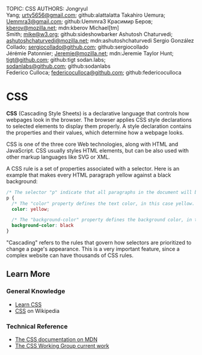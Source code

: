 TOPIC: CSS
AUTHORS: Jongryul Yang; urty5656@gmail.com; github:alattalatta
         Takahiro Uemura; Uemmra3@gmail.com; github:Uemmra3
         Красимир Беров; kberov@mozilla.net; mdn:kberov
         Michael[tm] Smith; mike@w3.org; github:sideshowbarker
         Ashutosh Chaturvedi; ashutoshchaturvedi@mozilla.net; mdn:ashutoshchaturvedi
         Sergio González Collado; sergiocollado@github.com; github:sergiocollado
         Jérémie Patonnier; Jeremie@mozilla.net; mdn:Jeremie
         Taylor Hunt; tigt@github.com; github:tigt
         sodan.labs; sodanlabs@github.com; github:sodanlabs
         Federico Culloca; federicoculloca@github.com; github:federicoculloca

# CSS

**CSS** (Cascading Style Sheets) is a declarative language that controls how webpages look in the
browser. The browser applies CSS style declarations to selected elements to display them properly.
A style declaration contains the properties and their values, which determine how a webpage looks.

CSS is one of the three core Web technologies, along with HTML and JavaScript. CSS usually styles
HTML elements, but can be also used with other markup languages like SVG or XML.

A CSS rule is a set of properties associated with a selector. Here is an example that makes every HTML
paragraph yellow against a black background:

```css
/* The selector "p" indicate that all paragraphs in the document will be affected by that rule */
p {
  /* The "color" property defines the text color, in this case yellow. */
  color: yellow;

  /* The "background-color" property defines the background color, in this case black. */
  background-color: black
}
```

"Cascading" refers to the rules that govern how selectors are prioritized to change a page's
appearance. This is a very important feature, since a complex website can have thousands of CSS rules.

## Learn More

### General Knowledge

- [Learn CSS](https://developer.mozilla.org/en-US/Learn/CSS)
- [CSS](https://en.wikipedia.org/wiki/CSS) on Wikipedia

### Technical Reference

- [The CSS documentation on MDN](https://wiki.developer.mozilla.org/en-US/docs/Web/CSS)
- [The CSS Working Group current work](http://www.w3.org/Style/CSS/current-work)
